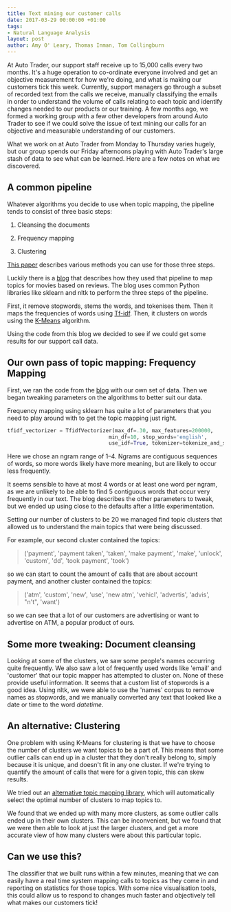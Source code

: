 ```yaml
---
title: Text mining our customer calls
date: 2017-03-29 00:00:00 +01:00
tags:
- Natural Language Analysis
layout: post
author: Amy O' Leary, Thomas Inman, Tom Collingburn
---
```


At Auto Trader, our support staff receive up to 15,000 calls every two months. It's a huge operation to co-ordinate everyone involved and get an objective measurement for how we're doing, and what is making our customers tick this week. Currently, support managers go through a subset of recorded text from the calls we receive, manually classifying the emails in order to understand the volume of calls relating to each topic and identify changes needed to our products or our training. A few months ago, we formed a working group with a few other developers from around Auto Trader to see if we could solve the issue of text mining our calls for an objective and measurable understanding of our customers.

What we work on at Auto Trader from Monday to Thursday varies hugely, but our group spends our Friday afternoons playing with Auto Trader's large stash of data to see what can be learned. Here are a few notes on what we discovered.

A common pipeline
------------

Whatever algorithms you decide to use when topic mapping, the pipeline tends to consist of three basic steps:

1. Cleansing the documents

2. Frequency mapping

3. Clustering


[This paper](http://userpages.umbc.edu/~tri1/docs/unsuperdocumentclass.pdf) describes various methods you can use for those three steps.

Luckily there is a [blog](http://brandonrose.org/clustering) that describes how they used that pipeline to map topics for movies based on reviews.
The blog uses common Python libraries like sklearn and nltk to perform the three steps of the pipeline.

First, it remove stopwords, stems the words, and tokenises them. Then it maps the frequencies of words using [Tf-idf](http://www.tfidf.com/). Then, it clusters on words using the [K-Means](https://sites.google.com/site/dataclusteringalgorithms/k-means-clustering-algorithm) algorithm.
  
Using the code from this blog we decided to see if we could get some results for our support call data.


Our own pass of topic mapping: Frequency Mapping
--------------
First, we ran the code from the [blog](http://brandonrose.org/clustering) with our own set of data. Then we began tweaking parameters on the algorithms to better suit our data.

Frequency mapping using sklearn has quite a lot of parameters that you need to play around with to get the topic mapping just right.

```python
tfidf_vectorizer = TfidfVectorizer(max_df=.30, max_features=200000,
                                 min_df=10, stop_words='english',
                                 use_idf=True, tokenizer=tokenize_and_stem, ngram_range=(1,4))
```

Here we chose an ngram range of 1–4. Ngrams are contiguous sequences of words, so more words likely have more meaning, but are likely to occur less frequently.

It seems sensible to have at most 4 words or at least one word per ngram, as we are unlikely to be able to find 5 contiguous words that occur very frequently in our text.
The blog describes the other parameters to tweak, but we ended up using close to the defaults after a little experimentation. 

Setting our number of clusters to be 20 we managed find topic clusters that allowed us to understand the main topics that were being discussed.

For example, our second cluster contained the topics:

> ('payment', 'payment taken', 'taken', 'make payment', 'make', 'unlock', 'custom', 'dd', 'took payment', 'took')

so we can start to count the amount of calls that are about account payment, and another cluster contained the topics:

> ('atm', 'custom', 'new', 'use', 'new atm', 'vehicl', 'advertis', 'advis', "n't", 'want')

so we can see that a lot of our customers are advertising or want to advertise on ATM, a popular product of ours.


Some more tweaking: Document cleansing
--------

Looking at some of the clusters, we saw some people's names occurring quite frequently. We also saw a lot of frequently used words like 'email' and 'customer' that our topic mapper has attempted to 
cluster on. None of these provide useful information. It seems that a custom list of stopwords is a good idea.
Using nltk, we were able to use the 'names' corpus to remove names as stopwords, and we manually converted any text that looked like a date or time to the word *datetime*. 


An alternative: Clustering
--------
One problem with using K-Means for clustering is that we have to choose the number of clusters we want topics to be a part of.
This means that some outlier calls can end up in a cluster that they don't really belong to, simply because it is unique, and doesn't fit in any one cluster.
If we're trying to quantify the amount of calls that were for a given topic, this can skew results.

We tried out an [alternative topic mapping library](https://amaral.northwestern.edu/resources/software/topic-mapping), which will automatically select the optimal number of clusters to map topics to.

We found that we ended up with many more clusters, as some outlier calls ended up in their own clusters. This can be inconvenient, but we found that we were then able to look at just the larger clusters, and get a more accurate view of 
how many clusters were about this particular topic.


Can we use this?
--------
The classifier that we built runs within a few minutes, meaning that we can easily have a real time system mapping calls to topics as they come in
and reporting on statistics for those topics. With some nice visualisation tools, this could allow us to respond to changes much faster and objectively tell what makes our customers tick!


